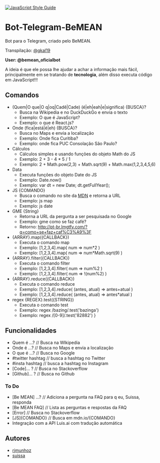 [![JavaScript Style Guide](https://img.shields.io/badge/code_style-standard-brightgreen.svg)](https://standardjs.com)

# Bot-Telegram-BeMEAN

Bot para o Telegram, criado pelo BeMEAN.

Transpilação: [@gkal19](https://www.github.com/gkal19/)

**User: @bemean_oficialbot**

A ideia é que ele possa lhe ajudar a achar a informação mais fácil, principalmente em se tratando de **tecnologia**, além disso executa código em JavaScript!!!

## Comandos

- (Quem|O que|O q|oq|Cadê|Cade) (é|eh|eah|e|significa) {BUSCA}? 
  - Busca na Wikipedia e no DuckDuckGo e envia o texto
  - Exemplo: O que é JavaScript?
  - Exemplo: o que é React.js?
- Onde (fica|está|é|eh) {BUSCA}?
  - Busca no Maps e envia a localização
  - Exemplo: Onde fica Curitiba?
  - Exemplo: onde fica PUC Consolação São Paulo?
- Cálculos
  + Cálculos simples e usando funções do objeto Math do JS
  - Exemplo: 2 + 3 - 4 * 5 / 1
  - Exemplo: 2 + Math.pow(2,3) + Math.sqrt(9) + Math.max(1,2,3,4,5,6)
- Data
  + Executa funções do objeto Date do JS
  + Exemplo: Date.now()
  + Exemplo: var dt = new Date; dt.getFullYear();
- JS {COMANDO}
  + Busca o comando no site da [MDN](http://mdn/.io) e retorna a URL
  + Exemplo: js map
  + Exemplo: js date
- GME {String}
  + Retorna a URL da pergunta a ser pesquisada no Google
  + Exemplo: gme como se faz café?
  + Retorno: http://pt-br.lmgtfy.com/?q=como+se+faz+caf%C3%A9%3F
- {ARRAY}.map({CALLBACK})
  + Executa o comando map
  + Exemplo: [1,2,3,4].map( num => num*2 )
  + Exemplo: [1,2,3,4].map( num => num*Math.sqrt(9) )
- {ARRAY}.filter({CALLBACK})
  + Executa o comando filter
  + Exemplo: [1,2,3,4].filter( num => num%2 )
  + Exemplo: [1,2,3,4].filter( num => !(num%2) )
- {ARRAY}.reduce({CALLBACK})
  + Executa o comando reduce
  + Exemplo: [1,2,3,4].reduce( (antes, atual) => antes+atual )
  + Exemplo: [1,2,3,4].reduce( (antes, atual) => antes*atual )
- regex {REGEX}.test({STRING})
  + Executa o comando test
  + Exemplo: regex /bazing/.test('bazinga')
  + Exemplo: regex /[0-9]/.test('82882')
}

## Funcionalidades

- Quem é ...? // Busca na WIkipedia
- Onde é ...? // Busca no Maps e envia a localização
- O que é ...? // Busca no Google
- #twitter hashtag // busca a hashtag no Twitter
- #insta hashtag // busca a hashtag no Instagram
- [Code]... ? // Busca no Stackoverflow
- [Github]... ? // Busca no Github

### To Do

- [Be MEAN] ...? // Adiciona a pergunta na FAQ para q eu, Suissa, responda
- [Be MEAN FAQ] // Lista as perguntas e respostas da FAQ
- [Error] // Busca no Stackoverflow
- [JS]{COMANDO} // Busca em mdn.io/{COMANDO}
- Integração com a API Luis.ai com tradução automática

## Autores

- [rjmunhoz](https://github.com/rjmunhoz)
- [suissa](https://github.com/suissa)
